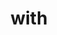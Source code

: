 ---
category: 4-letters
denotation: null
name: with
reference_link: https://www.etymonline.com/word/with
root_language: null
root_name: null
title: with
type: free
word_sums:
- respelling: with
  sum: 'With + '
---